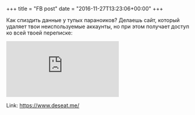 +++
title = "FB post"
date = "2016-11-27T13:23:06+00:00"
+++

Как спиздить данные у тупых параноиков? Делаешь сайт, который удаляет твои неиспользуемые аккаунты, но при этом получает доступ ко всей твоей переписке: 

![Phote](https://external.xx.fbcdn.net/safe_image.php?d=AQDb6hTclVtnh9R-&w=130&h=130&url=https%3A%2F%2Fwww.deseat.me%2Fgoogle-button.png&cfs=1&_nc_hash=AQDTXoQLODQVadVN)


Link: https://www.deseat.me/

